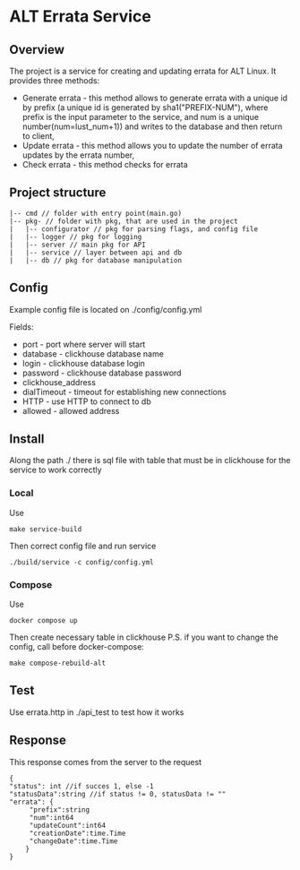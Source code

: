 # ALT Errata Service

## Overview
The project is a service for creating and updating errata for ALT Linux. It provides three methods:  
- Generate errata - this method allows to generate errata with a unique id by prefix (a unique id is generated by 
 sha1("PREFIX-NUM"), where prefix is the input parameter to the service, and num is a unique number(num=lust_num+1)) 
and writes to the database and then return to client, 
- Update errata - this method allows you to update the number of errata updates by the errata number, 
- Check errata - this method checks for errata
## Project structure
```
|-- cmd // folder with entry point(main.go)
|-- pkg- // folder with pkg, that are used in the project
|   |-- configurator // pkg for parsing flags, and config file
|   |-- logger // pkg for logging
|   |-- server // main pkg for API 
|   |-- service // layer between api and db
|   |-- db // pkg for database manipulation
```
## Config
Example config file is located on ./config/config.yml

Fields:
- port - port where server will start 
- database - clickhouse database name
- login - clickhouse database login
- password - clickhouse database password
- clickhouse_address 
- dialTimeout - timeout for establishing new connections
- HTTP - use HTTP to connect to db
- allowed - allowed address

## Install
Along the path ./ there is sql file with table that must be in clickhouse for the service to work correctly
### Local
Use 
```
make service-build
```
Then correct config file and run service 
```
./build/service -c config/config.yml
```
### Compose
Use
```
docker compose up
```
Then create necessary table in clickhouse
P.S. if you want to change the config, call before docker-compose: 
```
make compose-rebuild-alt
```
## Test
Use errata.http in ./api_test to test how it works

## Response
This response comes from the server to the request
```
{
"status": int //if succes 1, else -1
"statusData":string //if status != 0, statusData != ""
"errata": {
     "prefix":string 
     "num":int64
     "updateCount":int64
     "creationDate":time.Time
     "changeDate":time.Time
    }
}
```